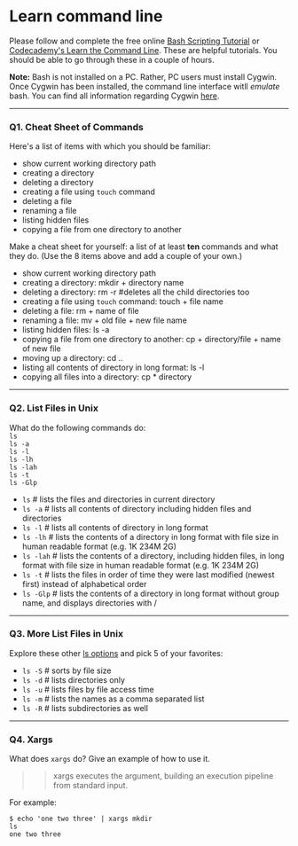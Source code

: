 # Learn command line

Please follow and complete the free online [Bash Scripting Tutorial](https://ryanstutorials.net/bash-scripting-tutorial/) or [Codecademy's Learn the Command Line](https://www.codecademy.com/learn/learn-the-command-line). These are helpful tutorials. You should be able to go through these in a couple of hours.

**Note:** Bash is not installed on a PC. Rather, PC users must install Cygwin. Once Cygwin has been installed, the command line interface witll _emulate_ bash. You can find all information regarding Cygwin [here](https://www.cygwin.com/).

---

### Q1.  Cheat Sheet of Commands  

Here's a list of items with which you should be familiar:  
* show current working directory path
* creating a directory
* deleting a directory
* creating a file using `touch` command
* deleting a file
* renaming a file
* listing hidden files
* copying a file from one directory to another

Make a cheat sheet for yourself: a list of at least **ten** commands and what they do.  (Use the 8 items above and add a couple of your own.)  

* show current working directory path
* creating a directory: mkdir + directory name
* deleting a directory: rm -r #deletes all the child directories too
* creating a file using `touch` command: touch + file name
* deleting a file: rm + name of file
* renaming a file: mv + old file + new file name
* listing hidden files: ls -a
* copying a file from one directory to another: cp + directory/file + name of new file
* moving up a directory: cd ..
* listing all contents of directory in long format: ls -l
* copying all files into a directory: cp * directory 

---

### Q2.  List Files in Unix   

What do the following commands do:  
`ls`  
`ls -a`  
`ls -l`  
`ls -lh`  
`ls -lah`  
`ls -t`  
`ls -Glp`  

* `ls` # lists the files and directories in current directory
* `ls -a`  # lists all contents of directory including hidden files and directories
* `ls -l`  # lists all contents of directory in long format
* `ls -lh` # lists the contents of a directory in long format with file size in human readable format (e.g. 1K 234M 2G)
* `ls -lah` # lists the contents of a directory, including hidden files, in long format with file size in human readable format (e.g. 1K 234M 2G)
* `ls -t`  # lists the files in order of time they were last modified (newest first) instead of alphabetical order
* `ls -Glp` # lists the contents of a directory in long format without group name, and displays directories with /  

---

### Q3.  More List Files in Unix  

Explore these other [ls options](http://www.techonthenet.com/unix/basic/ls.php) and pick 5 of your favorites:

* `ls -S` # sorts by file size
* `ls -d` # lists directories only
* `ls -u` # lists files by file access time
* `ls -m` # lists the names as a comma separated list
* `ls -R` # lists subdirectories as well

---

### Q4.  Xargs   

What does `xargs` do? Give an example of how to use it.

> > xargs executes the argument, building an execution pipeline from standard input. 

For example:
```
$ echo 'one two three' | xargs mkdir 
ls
one two three
```
 

